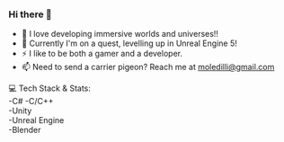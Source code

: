 ### Hi there 👋

- 🔭 I love developing immersive worlds and universes!!
- 🌱 Currently I'm on a quest, levelling up in Unreal Engine 5!
- ⚡ I like to be both a gamer and a developer.
- 📫 Need to send a carrier pigeon? Reach me at moledilli@gmail.com

💻 Tech Stack & Stats:              
  -C#
  -C/C++                          
  -Unity                      
  -Unreal Engine                  
  -Blender                           
